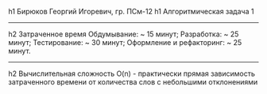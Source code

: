 h1 Бирюков Георгий Игоревич, гр. ПСм-12
h1 Алгоритмическая задача 1
***
h2 Затраченное время
Обдумывание: ~ 15 минут;
Разработка: ~ 25 минут;
Тестирование: ~ 30 минут;
Оформление и рефакторинг: ~ 25 минут.
***
h2 Вычислительная сложность
O(n) - практически прямая зависимость затраченного времени от количества слов с небольшими отклонениями